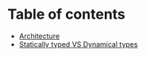 # Table of contents

* [Architecture](README.md)
* [Statically typed VS Dynamical types](statically-typed-vs-dynamical-types.md)
